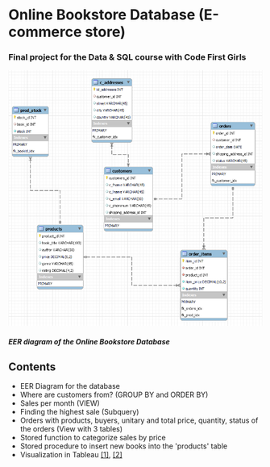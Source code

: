 # Online Bookstore Database (E-commerce store)
### Final project for the Data & SQL course with Code First Girls


![Image of the EER diagram for the DB](/EER%20diagram_online_book_store.png)
##### EER diagram of the Online Bookstore Database

## Contents
* EER Diagram for the database
* Where are customers from? (GROUP BY and ORDER BY)
* Sales per month (VIEW)
* Finding the highest sale (Subquery)
* Orders with products, buyers, unitary and total price, quantity, status of the orders (View with 3 tables)
* Stored function to categorize sales by price 
* Stored procedure to insert new books into the 'products' table
* Visualization in Tableau [[1]](https://public.tableau.com/views/O_BookStore-Customers_per_country_2022/Sheet1?:language=en-US&:display_count=n&:origin=viz_share_link), [[2]](https://public.tableau.com/app/profile/xime.alcaman/viz/O_BookStore-Monthly_sales2022/Sheet1)



